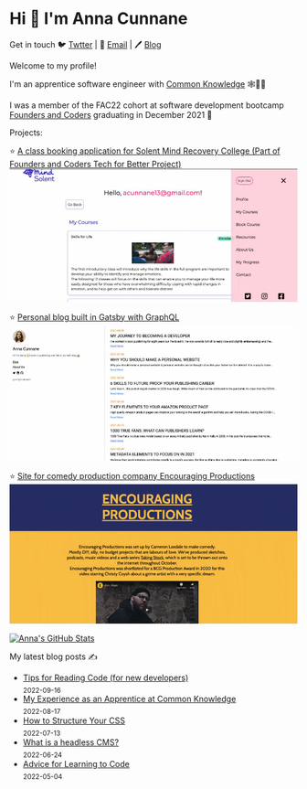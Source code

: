 # Hi 👋 I'm Anna Cunnane

Get in touch 🐦 [Twtter](https://twitter.com/AnnaThereseCu) |
📧 <a href="mailto:acunnane13@email.com"> Email</a> |
🖊️ [Blog](https://www.annacunnane.co.uk/)

Welcome to my profile!

I'm an apprentice software engineer with [Common Knowledge](https://commonknowledge.coop/) 🕸️👩‍💻

I was a member of the FAC22 cohort at software development bootcamp [Founders and Coders](https://www.foundersandcoders.com/) graduating in December 2021 
💫


Projects:

⭐ [A class booking application for Solent Mind Recovery College (Part of Founders and Coders Tech for Better Project)](https://github.com/Moggach/solent-mind)
![ ](SolentMind.gif)

⭐ [Personal blog built in Gatsby with GraphQL](https://github.com/Moggach/my-blog-site)
![ ](Blogsite.gif)

⭐ [Site for comedy production company Encouraging Productions](https://github.com/Moggach/encouraging-productions)
![ ](EncouragingProductions.gif)


[![Anna's GitHub Stats](https://github-readme-stats.vercel.app/api?username=Moggach&hide=stars)]()

My latest blog posts ✍️
- [Tips for Reading Code (for new developers)](https://www.annacunnane.co.uk/blog/Tips%20for%20reading%20code%20(for%20new%20developers)) <br/> <sub>2022-09-16</sub>
- [My Experience as an Apprentice at Common Knowledge](https://www.annacunnane.co.uk/blog/My%20Experience%20as%20a%20Software%20Engineer%20Apprentice) <br/> <sub>2022-08-17</sub>
- [How to Structure Your CSS](https://www.annacunnane.co.uk/blog/How%20to%20structure%20CSS) <br/> <sub>2022-07-13</sub>
- [What is a headless CMS?](https://www.annacunnane.co.uk/blog/What%20is%20a%20headless%20CMS) <br/> <sub>2022-06-24</sub>
- [Advice for Learning to Code](https://www.annacunnane.co.uk/blog/Advice%20for%20learning%20how%20to%20code) <br/> <sub>2022-05-04</sub>



